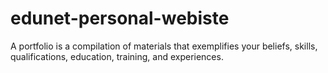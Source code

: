 # edunet-personal-webiste
A portfolio is a compilation of materials that exemplifies your beliefs, skills, qualifications, education, training, and experiences.

